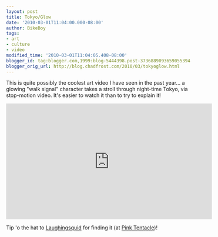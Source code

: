 ```yaml
---
layout: post
title: Tokyo/Glow
date: '2010-03-01T11:04:00.000-08:00'
author: BikeBoy
tags:
- art
- culture
- video
modified_time: '2010-03-01T11:04:05.408-08:00'
blogger_id: tag:blogger.com,1999:blog-5444398.post-3736889093659055394
blogger_orig_url: http://blog.chadfrost.com/2010/03/tokyoglow.html
---
```


This is quite possibly the coolest art video I have seen in the past year... a 
glowing "walk signal" character takes a stroll through night-time Tokyo, via 
stop-motion video. It's easier to watch it than to try to explain it! 

<iframe width="560" height="315" src="https://www.youtube.com/embed/Rk4oP1tMvM8" frameborder="0" allow="accelerometer; autoplay; encrypted-media; gyroscope; picture-in-picture" allowfullscreen></iframe>

Tip 'o the hat to [Laughingsquid](http://laughingsquid.com/tokyo-glow/) for 
finding it (at [Pink Tentacle](http://pinktentacle.com/2010/03/video-tokyoglow/))! 

